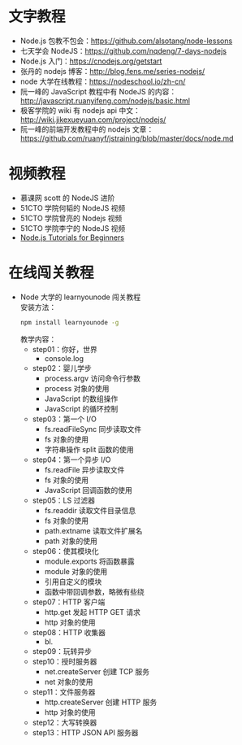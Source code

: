 # 文字教程

- Node.js 包教不包会：https://github.com/alsotang/node-lessons  
- 七天学会 NodeJS：https://github.com/nqdeng/7-days-nodejs  
- Node.js 入门：https://cnodejs.org/getstart  
- 张丹的 nodejs 博客：http://blog.fens.me/series-nodejs/
- node 大学在线教程：https://nodeschool.io/zh-cn/
- 阮一峰的 JavaScript 教程中有 NodeJS 的内容：http://javascript.ruanyifeng.com/nodejs/basic.html
- 极客学院的 wiki 有 nodejs api 中文：http://wiki.jikexueyuan.com/project/nodejs/
- 阮一峰的前端开发教程中的 nodejs 文章：https://github.com/ruanyf/jstraining/blob/master/docs/node.md

# 视频教程

- 慕课网 scott 的 NodeJS 进阶  
- 51CTO 学院何韬的 NodeJS 视频  
- 51CTO 学院曾亮的 Nodejs 视频
- 51CTO 学院李宁的 NodeJS 视频 
- [Node.js Tutorials for Beginners](https://www.youtube.com/playlist?list=PL6gx4Cwl9DGBMdkKFn3HasZnnAqVjzHn_)

# 在线闯关教程

- Node 大学的 learnyounode 闯关教程  
  安装方法：
  ```bash
  npm install learnyounode -g
  ```
  教学内容：
  - step01：你好，世界  
    - console.log  
  - step02：婴儿学步  
    - process.argv 访问命令行参数  
    - process 对象的使用
    - JavaScript 的数组操作  
    - JavaScript 的循环控制  
  - step03：第一个 I/O  
    - fs.readFileSync 同步读取文件  
    - fs 对象的使用  
    - 字符串操作 split 函数的使用  
  - step04：第一个异步 I/O  
    - fs.readFile 异步读取文件  
    - fs 对象的使用  
    - JavaScript 回调函数的使用  
  - step05：LS 过滤器  
    - fs.readdir 读取文件目录信息  
    - fs 对象的使用  
    - path.extname 读取文件扩展名  
    - path 对象的使用  
  - step06：使其模块化  
    - module.exports 将函数暴露  
    - module 对象的使用  
    - 引用自定义的模块  
    - 函数中带回调参数，略微有些绕  
  - step07：HTTP 客户端  
    - http.get 发起 HTTP GET 请求  
    - http 对象的使用  
  - step08：HTTP 收集器  
    - bl.
  - step09：玩转异步  
  - step10：授时服务器  
    - net.createServer 创建 TCP 服务
    - net 对象的使用  
  - step11：文件服务器  
    - http.createServer 创建 HTTP 服务
    - http 对象的使用
  - step12：大写转换器  
  - step13：HTTP JSON API 服务器  
  
